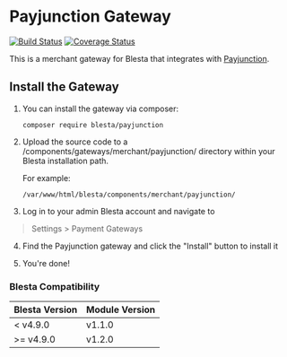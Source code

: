 # Payjunction Gateway

[![Build Status](https://travis-ci.org/blesta/gateway-payjunction.svg?branch=master)](https://travis-ci.org/blesta/gateway-payjunction) [![Coverage Status](https://coveralls.io/repos/github/blesta/gateway-payjunction/badge.svg?branch=master)](https://coveralls.io/github/blesta/gateway-payjunction?branch=master)

This is a merchant gateway for Blesta that integrates with [Payjunction](https://www.payjunction.com/payments/).

## Install the Gateway

1. You can install the gateway via composer:

    ```
    composer require blesta/payjunction
    ```

2. Upload the source code to a /components/gateways/merchant/payjunction/ directory within
your Blesta installation path.

    For example:

    ```
    /var/www/html/blesta/components/merchant/payjunction/
    ```

3. Log in to your admin Blesta account and navigate to
> Settings > Payment Gateways

4. Find the Payjunction gateway and click the "Install" button to install it

5. You're done!

### Blesta Compatibility

|Blesta Version|Module Version|
|--------------|--------------|
|< v4.9.0|v1.1.0|
|>= v4.9.0|v1.2.0|
